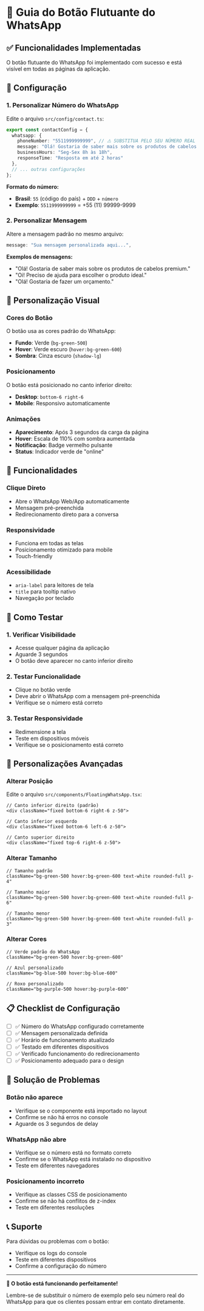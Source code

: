 # 📱 Guia do Botão Flutuante do WhatsApp

## ✅ Funcionalidades Implementadas

O botão flutuante do WhatsApp foi implementado com sucesso e está visível em todas as páginas da aplicação.

## 🔧 Configuração

### 1. **Personalizar Número do WhatsApp**

Edite o arquivo `src/config/contact.ts`:

```typescript
export const contactConfig = {
  whatsapp: {
    phoneNumber: "5511999999999", // ⚠️ SUBSTITUA PELO SEU NÚMERO REAL
    message: "Olá! Gostaria de saber mais sobre os produtos de cabelos premium.",
    businessHours: "Seg-Sex 8h às 18h",
    responseTime: "Resposta em até 2 horas"
  },
  // ... outras configurações
};
```

**Formato do número:**
- **Brasil**: `55` (código do país) + `DDD` + `número`
- **Exemplo**: `5511999999999` = +55 (11) 99999-9999

### 2. **Personalizar Mensagem**

Altere a mensagem padrão no mesmo arquivo:

```typescript
message: "Sua mensagem personalizada aqui...",
```

**Exemplos de mensagens:**
- "Olá! Gostaria de saber mais sobre os produtos de cabelos premium."
- "Oi! Preciso de ajuda para escolher o produto ideal."
- "Olá! Gostaria de fazer um orçamento."

## 🎨 Personalização Visual

### **Cores do Botão**

O botão usa as cores padrão do WhatsApp:
- **Fundo**: Verde (`bg-green-500`)
- **Hover**: Verde escuro (`hover:bg-green-600`)
- **Sombra**: Cinza escuro (`shadow-lg`)

### **Posicionamento**

O botão está posicionado no canto inferior direito:
- **Desktop**: `bottom-6 right-6`
- **Mobile**: Responsivo automaticamente

### **Animações**

- **Aparecimento**: Após 3 segundos da carga da página
- **Hover**: Escala de 110% com sombra aumentada
- **Notificação**: Badge vermelho pulsante
- **Status**: Indicador verde de "online"

## 📱 Funcionalidades

### **Clique Direto**
- Abre o WhatsApp Web/App automaticamente
- Mensagem pré-preenchida
- Redirecionamento direto para a conversa

### **Responsividade**
- Funciona em todas as telas
- Posicionamento otimizado para mobile
- Touch-friendly

### **Acessibilidade**
- `aria-label` para leitores de tela
- `title` para tooltip nativo
- Navegação por teclado

## 🚀 Como Testar

### **1. Verificar Visibilidade**
- Acesse qualquer página da aplicação
- Aguarde 3 segundos
- O botão deve aparecer no canto inferior direito

### **2. Testar Funcionalidade**
- Clique no botão verde
- Deve abrir o WhatsApp com a mensagem pré-preenchida
- Verifique se o número está correto

### **3. Testar Responsividade**
- Redimensione a tela
- Teste em dispositivos móveis
- Verifique se o posicionamento está correto

## 🔧 Personalizações Avançadas

### **Alterar Posição**

Edite o arquivo `src/components/FloatingWhatsApp.tsx`:

```tsx
// Canto inferior direito (padrão)
<div className="fixed bottom-6 right-6 z-50">

// Canto inferior esquerdo
<div className="fixed bottom-6 left-6 z-50">

// Canto superior direito
<div className="fixed top-6 right-6 z-50">
```

### **Alterar Tamanho**

```tsx
// Tamanho padrão
className="bg-green-500 hover:bg-green-600 text-white rounded-full p-4"

// Tamanho maior
className="bg-green-500 hover:bg-green-600 text-white rounded-full p-6"

// Tamanho menor
className="bg-green-500 hover:bg-green-600 text-white rounded-full p-3"
```

### **Alterar Cores**

```tsx
// Verde padrão do WhatsApp
className="bg-green-500 hover:bg-green-600"

// Azul personalizado
className="bg-blue-500 hover:bg-blue-600"

// Roxo personalizado
className="bg-purple-500 hover:bg-purple-600"
```

## 📋 Checklist de Configuração

- [ ] ✅ Número do WhatsApp configurado corretamente
- [ ] ✅ Mensagem personalizada definida
- [ ] ✅ Horário de funcionamento atualizado
- [ ] ✅ Testado em diferentes dispositivos
- [ ] ✅ Verificado funcionamento do redirecionamento
- [ ] ✅ Posicionamento adequado para o design

## 🐛 Solução de Problemas

### **Botão não aparece**
- Verifique se o componente está importado no layout
- Confirme se não há erros no console
- Aguarde os 3 segundos de delay

### **WhatsApp não abre**
- Verifique se o número está no formato correto
- Confirme se o WhatsApp está instalado no dispositivo
- Teste em diferentes navegadores

### **Posicionamento incorreto**
- Verifique as classes CSS de posicionamento
- Confirme se não há conflitos de z-index
- Teste em diferentes resoluções

## 📞 Suporte

Para dúvidas ou problemas com o botão:
- Verifique os logs do console
- Teste em diferentes dispositivos
- Confirme a configuração do número

---

**🎉 O botão está funcionando perfeitamente!** 

Lembre-se de substituir o número de exemplo pelo seu número real do WhatsApp para que os clientes possam entrar em contato diretamente. 